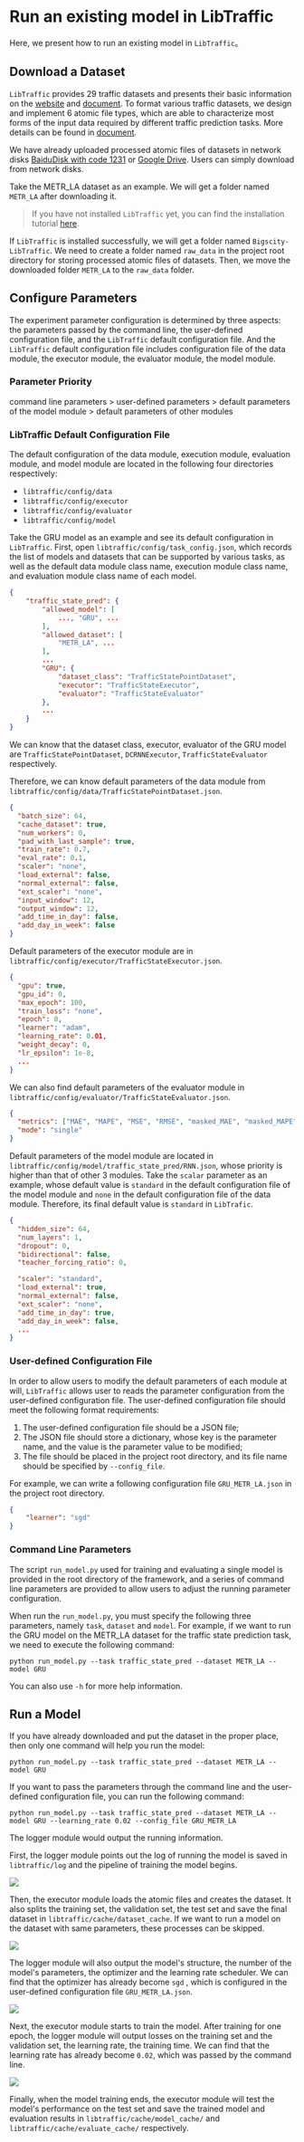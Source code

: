 # Run an existing model in LibTraffic

Here, we present how to run an existing model in `LibTraffic`。

## Download a Dataset

`LibTraffic` provides 29 traffic datasets and presents their basic information on the [website](https://libtraffic.github.io/Bigscity-LibTraffic-Website/#/data) and [document](https://bigscity-libtraffic-docs.readthedocs.io/en/latest/user_guide/data/raw_data.html). To format various traffic datasets, we design and implement 6 atomic file types, which are able to characterize most forms of the input data required by different traffic prediction tasks. More details can be found in [document](https://bigscity-libtraffic-docs.readthedocs.io/en/latest/user_guide/data/atomic_files.html). 

We have already uploaded processed atomic files of datasets in network disks [BaiduDisk with code 1231](https://pan.baidu.com/s/1qEfcXBO-QwZfiT0G3IYMpQ#list/path=%2F) or [Google Drive](https://drive.google.com/drive/folders/1g5v2Gq1tkOq8XO0HDCZ9nOTtRpB6-gPe?usp=sharing). Users can simply download from network disks.

Take the METR_LA dataset as an example. We will get a folder named `METR_LA` after downloading it.

> If you have not installed `LibTraffic` yet, you can find the installation tutorial [here](https://bigscity-libtraffic-docs.readthedocs.io/en/latest/tutorial/install_quick_start.html). 

If `LibTraffic` is installed successfully, we will get a folder named `Bigscity-LibTraffic`. We need to create a folder named `raw_data` in the project root directory for storing processed atomic files of datasets. Then, we move the downloaded folder `METR_LA` to the `raw_data` folder.

## Configure Parameters

The experiment parameter configuration is determined by three aspects: the parameters passed by the command line, the user-defined configuration file, and the `LibTraffic` default configuration file. And the `LibTraffic` default configuration file includes configuration file of the data module, the executor module, the evaluator module, the model module.

### Parameter Priority

command line parameters > user-defined parameters > default parameters of the model module > default parameters of other modules

### LibTraffic Default Configuration File

The default configuration of the data module, execution module, evaluation module, and model module are located in the following four directories respectively:

- `libtraffic/config/data`
- `libtraffic/config/executor`
- `libtraffic/config/evaluator`
- `libtraffic/config/model`

Take the GRU model as an example and see its default configuration in `LibTraffic`. First, open `libtraffic/config/task_config.json`, which records the list of models and datasets that can be supported by various tasks, as well as the default data module class name, execution module class name, and evaluation module class name of each model.

```json
{
    "traffic_state_pred": {
        "allowed_model": [
            ..., "GRU", ...
        ],
        "allowed_dataset": [
        	"METR_LA", ...    
        ],
        ...
        "GRU": {
            "dataset_class": "TrafficStatePointDataset",
            "executor": "TrafficStateExecutor",
            "evaluator": "TrafficStateEvaluator"
        },
        ...
    }
}
```

We can know that the dataset class, executor, evaluator of the GRU model are `TrafficStatePointDataset`, `DCRNNExecutor`, `TrafficStateEvaluator` respectively.

Therefore, we can know default parameters of the data module from `libtraffic/config/data/TrafficStatePointDataset.json`.

```json
{
  "batch_size": 64,
  "cache_dataset": true,
  "num_workers": 0,
  "pad_with_last_sample": true,
  "train_rate": 0.7,
  "eval_rate": 0.1,
  "scaler": "none",
  "load_external": false,
  "normal_external": false,
  "ext_scaler": "none",
  "input_window": 12,
  "output_window": 12,
  "add_time_in_day": false,
  "add_day_in_week": false
}
```

Default parameters of the executor module are in `libtraffic/config/executor/TrafficStateExecutor.json`.

```json
{
  "gpu": true,
  "gpu_id": 0,
  "max_epoch": 100,
  "train_loss": "none",
  "epoch": 0,
  "learner": "adam",
  "learning_rate": 0.01,
  "weight_decay": 0,
  "lr_epsilon": 1e-8,
  ...
}
```

We can also find default parameters of the evaluator module in `libtraffic/config/evaluator/TrafficStateEvaluator.json`.

```json
{
  "metrics": ["MAE", "MAPE", "MSE", "RMSE", "masked_MAE", "masked_MAPE", "masked_MSE", "masked_RMSE", "R2", "EVAR"],
  "mode": "single"
}
```

Default parameters of the model module are located in `libtraffic/config/model/traffic_state_pred/RNN.json`, whose priority is higher than that of other 3 modules. Take the `scalar` parameter as an example, whose default value is `standard`  in the default configuration file of the model module and `none` in the default configuration file of the data module. Therefore, its final default value is `standard` in `LibTrafic`.

```json
{
  "hidden_size": 64,
  "num_layers": 1,
  "dropout": 0,
  "bidirectional": false,
  "teacher_forcing_ratio": 0,

  "scaler": "standard",
  "load_external": true,
  "normal_external": false,
  "ext_scaler": "none",
  "add_time_in_day": true,
  "add_day_in_week": false,
  ...
}
```

### User-defined Configuration File

In order to allow users to modify the default parameters of each module at will, `LibTraffic` allows user to reads the parameter configuration from the user-defined configuration file. The user-defined configuration file should meet the following format requirements:

1. The user-defined configuration file should be a JSON file;
2. The JSON file should store a dictionary, whose key is the parameter name, and the value is the parameter value to be modified;
3. The file should be placed in the project root directory, and its file name should be specified by `--config_file`.

For example, we can write a following configuration file `GRU_METR_LA.json` in the project root directory.

```json
{
    "learner": "sgd"
}
```

### Command Line Parameters

The script `run_model.py` used for training and evaluating a single model is provided in the root directory of the framework, and a series of command line parameters are provided to allow users to adjust the running parameter configuration.

When run the `run_model.py`, you must specify the following three parameters, namely `task`, `dataset` and `model`. For example, if we want to run the GRU model on the METR_LA dataset for the traffic state prediction task, we need to execute the following command:

```
python run_model.py --task traffic_state_pred --dataset METR_LA --model GRU
```

You can also use `-h` for more help information.

## Run a Model

If you have already downloaded and put the dataset in the proper place, then only one command will help you run the model:

```
python run_model.py --task traffic_state_pred --dataset METR_LA --model GRU
```

If you want to pass the parameters through the command line and the user-defined configuration file, you can run the following command:

```
python run_model.py --task traffic_state_pred --dataset METR_LA --model GRU --learning_rate 0.02 --config_file GRU_METR_LA
```

The logger module would output the running information.

First, the logger module points out the log of running the model is saved in `libtraffic/log` and the pipeline of training the model begins.

![](/_static/run_model1.png)

Then, the executor module loads the atomic files and creates the dataset. It also splits the training set, the validation set, the test set and save the final dataset in `libtraffic/cache/dataset_cache`. If we want to run a model on the dataset with same parameters, these processes can be skipped.

![](/_static/run_model2.png)

The logger module will also output the model's structure, the number of the model's parameters, the optimizer and the learning rate scheduler. We can find that the optimizer has already become `sgd` , which is configured in the user-defined configuration file `GRU_METR_LA.json`.

![](/_static/run_model3.png)

Next, the executor module starts to train the model. After training for one epoch, the logger module will output losses on the training set and the validation set, the learning rate, the training time. We can find that the learning rate has already become `0.02`, which was passed by the command line.

![](/_static/run_model4.png)

Finally, when the model training ends, the executor module will test the model's performance on the test set and save the trained model and evaluation results in `libtraffic/cache/model_cache/` and `libtraffic/cache/evaluate_cache/` respectively.